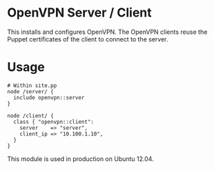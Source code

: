 OpenVPN Server / Client
=======================

This installs and configures OpenVPN. The OpenVPN clients reuse the Puppet certificates of the client to connect to the server.

Usage
=====

    # Within site.pp
    node /server/ {
      include openvpn::server
    }

    node /client/ {
      class { "openvpn::client":
        server    => "server",
        client_ip => "10.100.1.10",
      }
    }

This module is used in production on Ubuntu 12.04.

